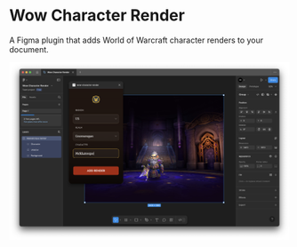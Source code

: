 # Wow Character Render

A Figma plugin that adds World of Warcraft character renders to your document.

![Screenshot](screenshot.png)